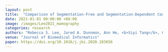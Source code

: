 ```yaml
---
layout: post
title:  "Comparison of Segmentation-Free and Segmentation-Dependent Computer-Aided Diagnosis of Breast Masses on a Public Mammography Dataset"
date: 2021-01-01 00:00:00 +08:00
image: /images/Lee2021_mamography
categories: research
authors: "Rebecca S. Lee, Jared A. Dunnmon, Ann He, <b>Siyi Tang</b>, Christopher Ré, Daniel L. Rubin"
venue: "Journal of Biomedical Informatics"
paper: https://doi.org/10.1016/j.jbi.2020.103656
---
```

